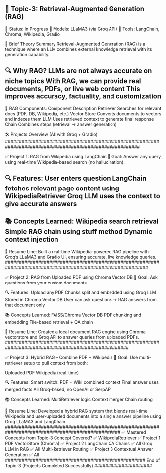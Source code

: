 🧠 Topic-3: Retrieval-Augmented Generation (RAG)
-------------------------------------------------------------
📅 Status: In Progress
🔗 Models: LLaMA3 (via Groq API)
🧰 Tools: LangChain, Chroma, Wikipedia, Gradio

📘 Brief Theory Summary
Retrieval-Augmented Generation (RAG) is a technique where an LLM combines external knowledge retrieval with its generation capability.

🔍 Why RAG?
LLMs are not always accurate on niche topics
With RAG, we can provide real documents, PDFs, or live web content
This improves accuracy, factuality, and customization
----------------------------------------------------------------
🧩 RAG Components:
Component	Description
Retriever	Searches for relevant docs (PDF, DB, Wikipedia, etc.)
Vector Store	Converts documents to vectors and indexes them
LLM	Uses retrieved context to generate final response
Chain	Combines steps (retrieval → answer generation)

🛠️ Projects Overview (All with Groq + Gradio)
#########################################################################################################

✅ Project 1: RAG from Wikipedia using LangChain
🎯 Goal: Answer any query using real-time Wikipedia-based search (no hallucination).

🔍 Features:
User enters question
LangChain fetches relevant page content using WikipediaRetriever
Groq LLM uses the context to give accurate answers
-------------------------------------------------------------------
📚 Concepts Learned:
Wikipedia search retrieval
Simple RAG chain using stuff method
Dynamic context injection
----------------------------------------------------------------------------------------------------------
🧠 Resume Line:
Built a real-time Wikipedia-powered RAG pipeline with Groq’s LLaMA3 and Gradio UI, ensuring accurate, live knowledge queries.
############################################################################################################

✅ Project 2: RAG from Uploaded PDF using Chroma Vector DB
🎯 Goal: Ask questions from your custom documents.

🔍 Features:
Upload any PDF
Chunks split and embedded using Groq LLM
Stored in Chroma Vector DB
User can ask questions → RAG answers from that document only

📚 Concepts Learned:
FAISS/Chroma Vector DB
PDF chunking and embedding
File-based retrieval + QA chain

🧠 Resume Line:
Created a local document RAG engine using Chroma vectorstore and Groq API to answer queries from uploaded PDFs.
#####################################################################################################

✅ Project 3: Hybrid RAG – Combine PDF + Wikipedia
🎯 Goal: Use multi-retriever setup to pull context from both:

Uploaded PDF
Wikipedia (real-time)

🔍 Features:
Smart switch: PDF + Wiki combined context
Final answer uses merged facts
All Groq-based, no OpenAI or SerpAPI

📚 Concepts Learned:
MultiRetriever logic
Context merger
Chain routing

🧠 Resume Line:
Developed a hybrid RAG system that blends real-time Wikipedia and user-uploaded documents into a single answer pipeline using Groq LLaMA3 and LangChain.
##################################################################################################
✅ Mastered Concepts from Topic-3
Concept	Covered? ✅
WikipediaRetriever	✅ Project 1
PDF VectorStore (Chroma)	✅ Project 2
LangChain QA Chains	✅ All
Groq LLM in RAG	✅ All
Multi-Retriever Routing	✅ Project 3
Contextual Answer Generation	✅ All
################################################### End of Topic-3 (Projects Completed Successfully) #####################
